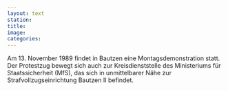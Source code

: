 ```yaml
---
layout: text
station:
title:
image:
categories:
---
```

Am 13. November 1989 findet in Bautzen eine Montagsdemonstration statt. Der Protestzug bewegt sich auch zur Kreisdienststelle des Ministeriums für Staatssicherheit (MfS), das sich in unmittelbarer Nähe zur Strafvollzugseinrichtung Bautzen II befindet.